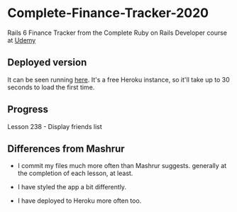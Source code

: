 # Complete-Finance-Tracker-2020

Rails 6 Finance Tracker from the Complete Ruby on Rails Developer course at
[Udemy](https://www.udemy.com/course/the-complete-ruby-on-rails-developer-course/)

## Deployed version

It can be seen running [here](https://jgn-ft-2020.herokuapp.com/).
It's a free Heroku instance, so it'll take up to 30 seconds to load the first time.

## Progress

  Lesson 238 - Display friends list

## Differences from Mashrur

* I commit my files much more often than Mashrur suggests. generally at the
  completion of each lesson, at least.

* I have styled the app a bit differently.

* I have deployed to Heroku more often too.

